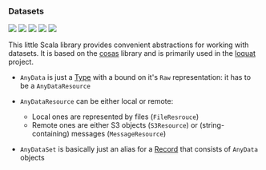 ### Datasets

[![](https://travis-ci.org/ohnosequences/datasets.svg?branch=master)](https://travis-ci.org/ohnosequences/datasets)
[![](https://img.shields.io/codacy/c297af178893452f8452ace696540270.svg)](https://www.codacy.com/app/era7/datasets)
[![](https://img.shields.io/github/release/ohnosequences/datasets.svg)](https://github.com/ohnosequences/datasets/releases/latest)
[![](https://img.shields.io/badge/license-AGPLv3-blue.svg)](https://tldrlegal.com/license/gnu-affero-general-public-license-v3-%28agpl-3.0%29)
[![](https://img.shields.io/badge/contact-gitter_chat-dd1054.svg)](https://gitter.im/ohnosequences/datasets)

This little Scala library provides convenient abstractions for working with datasets. It is based on the [cosas](https://github.com/ohnosequences/cosas) library and is primarily used in the [loquat](https://github.com/ohnosequences/loquat) project.

- `AnyData` is just a [Type](https://github.com/ohnosequences/cosas/blob/master/docs/src/main/scala/cosas/types/types.scala.md) with a bound on it's `Raw` representation: it has to be a `AnyDataResource`

- `AnyDataResource` can be either local or remote:
    + Local ones are represented by files (`FileResrouce`)
    + Remote ones are either S3 objects (`S3Resource`) or (string-containing) messages (`MessageResource`)

- `AnyDataSet` is basically just an alias for a [Record](https://github.com/ohnosequences/cosas/blob/master/docs/src/main/scala/cosas/records/recordTypes.scala.md) that consists of `AnyData` objects
